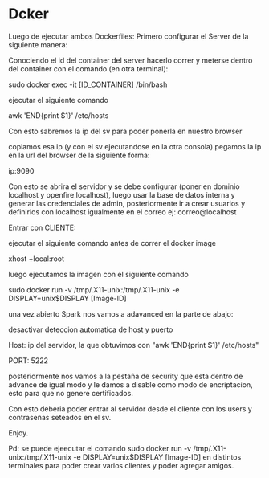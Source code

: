 # Dcker

Luego de ejecutar ambos Dockerfiles:
Primero configurar el Server de la siguiente manera:

Conociendo el id del container del server hacerlo correr y meterse dentro del container
con el comando (en otra terminal):

sudo docker exec -it [ID_CONTAINER] /bin/bash

ejecutar el siguiente comando 

awk 'END{print $1}' /etc/hosts

Con esto sabremos la ip del sv para poder ponerla en nuestro browser

copiamos esa ip (y con el sv ejecutandose en la otra consola) pegamos la ip en la url
del browser de la siguiente forma:

ip:9090

Con esto se abrira el servidor y se debe configurar (poner en dominio localhost y openfire.localhost), luego usar la base de datos interna y generar las credenciales de admin, posteriormente ir a crear usuarios y definirlos con localhost igualmente en el correo ej: correo@localhost

Entrar con CLIENTE:

ejecutar el siguiente comando antes de correr el docker image

xhost +local:root

luego ejecutamos la imagen con el siguiente comando

sudo docker run -v /tmp/.X11-unix:/tmp/.X11-unix -e DISPLAY=unix$DISPLAY [Image-ID]

una vez abierto Spark nos vamos a adavanced en la parte de abajo:

desactivar deteccion automatica de host y puerto

Host: ip del servidor, la que obtuvimos con "awk 'END{print $1}' /etc/hosts"

PORT: 5222

posteriormente nos vamos a la pestaña de security que esta dentro de advance de igual modo y le damos a disable como modo de encriptacion, esto para que no genere certificados.


Con esto deberia poder entrar al servidor desde el cliente con los users y contraseñas seteados en el sv.

Enjoy.

Pd: se puede ejeecutar el comando sudo docker run -v /tmp/.X11-unix:/tmp/.X11-unix -e DISPLAY=unix$DISPLAY [Image-ID] en distintos terminales para poder crear varios clientes y poder agregar amigos.







